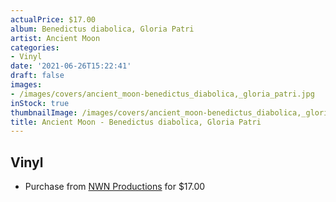 ```yaml
---
actualPrice: $17.00
album: Benedictus diabolica, Gloria Patri
artist: Ancient Moon
categories:
- Vinyl
date: '2021-06-26T15:22:41'
draft: false
images:
- /images/covers/ancient_moon-benedictus_diabolica,_gloria_patri.jpg
inStock: true
thumbnailImage: /images/covers/ancient_moon-benedictus_diabolica,_gloria_patri-thumb.jpg
title: Ancient Moon - Benedictus diabolica, Gloria Patri
---
```


## Vinyl
* Purchase from [NWN Productions](http://shop.nwnprod.com/index.php?route=product/product&path=75&product_id=6096&sort=pd.name&order=ASC) for $17.00
